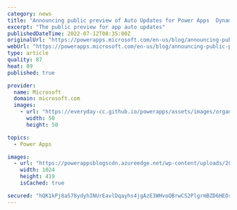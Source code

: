 ```yaml
---
category: news
title: "Announcing public preview of Auto Updates for Power Apps  Dynamics CE"
excerpt: "The public preview for app auto updates"
publishedDateTime: 2022-07-12T08:35:00Z
originalUrl: "https://powerapps.microsoft.com/en-us/blog/announcing-public-preview-of-auto-updates-for-power-apps/"
webUrl: "https://powerapps.microsoft.com/en-us/blog/announcing-public-preview-of-auto-updates-for-power-apps/"
type: article
quality: 87
heat: 89
published: true

provider:
  name: Microsoft
  domain: microsoft.com
  images:
    - url: "https://everyday-cc.github.io/powerapps/assets/images/organizations/microsoft.com-50x50.jpg"
      width: 50
      height: 50

topics:
  - Power Apps

images:
  - url: "https://powerappsblogscdn.azureedge.net/wp-content/uploads/2022/07/auto-app-update-2-1024x419.jpg"
    width: 1024
    height: 419
    isCached: true

secured: "hQK1kPj8aS78ydyhINUrEavlDqayhs4jgAzE3WHvoQBrwCS2PlgrmBZD6HEOrq+/E3bO9PQnNXbJ0ObsOMCtS4lKx6xUJYZ2P6VhYbXm9sFyd3FmGjKrzCKNXRbdN0/mj78xlau7MZnuhD93fSZ5zdRB5fYYfsJZ6MGEcnyFLg+UXg2rPhQbNOco22mnsNNPxOuaLILgIWPZQLlgPSEH1QmN0yQ0eV+gmJ38oxRM4/tS5c09zZd+FcELHL98NiO3ZsDT3PkooSWSF0ze7meM3Do1HOjfH0QutwECpdpiBWYnKBDmgxhGxYVW4EL672I4M0jjf+gXhyIWDiReHJo71G8NAy4sPLkgPPiX42uWuOU=;TMHjD9IevNiCHPX4bZupxg=="
---
```


